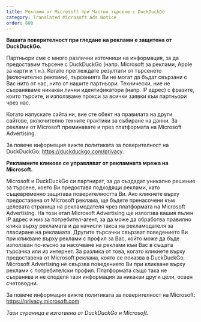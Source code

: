 ```yaml
---
title: Реклами от Microsoft при Частно търсене с DuckDuckGo
category: Translated Microsoft Ads Notice
order: 800
---
```


**Вашата поверителност при гледане на реклами е защитена от DuckDuckGo.**

Партньори сме с много различни източници на информация, за да предоставим търсене с DuckDuckGo (напр. Microsoft за реклами, Apple за карти и т.н.). Когато преглеждате резултати от търсенето (включително реклами), търсенията Ви не могат да бъдат свързани с Вас нито от нас, нито от нашите партньори. Технически, ние не съхраняваме никакви лични идентификатори (напр. IP адрес) с фразите, които търсите, и използваме прокси за всички заявки към партньори чрез нас.

Когато напускате сайта ни, вие сте обект на правилата на други сайтове, включително техните практики за събиране на данни. За реклами от Microsoft преминавате и през платформата на Microsoft Advertising.

За повече информация вижте политиката за поверителност на DuckDuckGo: <https://duckduckgo.com/privacy>.

**Рекламните кликове се управляват от рекламната мрежа на Microsoft.**

Microsoft и DuckDuckGo си партнират, за да създадат уникално решение за търсене, което Ви предоставя подходящи реклами, като същевременно защитава поверителността Ви. Ако кликнете върху предоставена от Microsoft реклама, ще бъдете пренасочени към целевата страница на рекламодателя чрез платформата на Microsoft Advertising. На този етап Microsoft Advertising ще използва вашия пълен IP адрес и низ за потребител-агент, за да може да обработва правилно клика върху рекламата и да начисли такса на рекламодателя за пласиране на рекламата.
Другите търсачки свързват поведението Ви при кликване върху реклами с профил за Вас, който може да бъде използван по-късно за насочване на реклами към Вас в същата търсачка или из интернет. За разлика от това, когато кликнете върху предоставена от Microsoft реклама, която се показва в DuckDuckGo, Microsoft Advertising не свързва поведението Ви при кликване върху реклами с потребителски профил. Платформата също така не съхранява и не споделя тази информация за никакви други цели, освен счетоводни.

За повече информация вижте политиката за поверителност на Microsoft: <https://privacy.microsoft.com>.

_Тази страница е изготвена от DuckDuckGo и Microsoft._